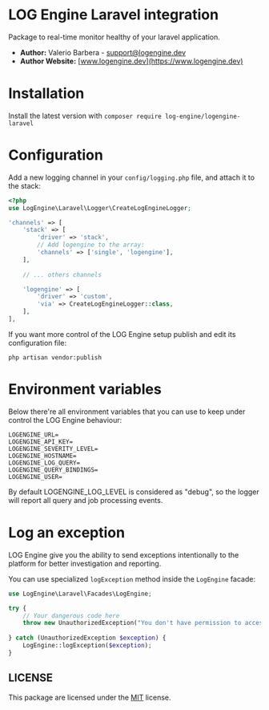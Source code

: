 # LOG Engine Laravel integration

Package to real-time monitor healthy of your laravel application.

- **Author:** Valerio Barbera - [support@logengine.dev](mailto:support@logengine.dev)
- **Author Website:** [www.logengine.dev](https://www.logengine.dev)


# Installation
Install the latest version with `composer require log-engine/logengine-laravel`

# Configuration

Add a new logging channel in your `config/logging.php` file, and attach it to the stack:

```php
<?php
use LogEngine\Laravel\Logger\CreateLogEngineLogger;

'channels' => [
    'stack' => [
        'driver' => 'stack',
        // Add logengine to the array:
        'channels' => ['single', 'logengine'],
    ],
    
    // ... others channels

    'logengine' => [
        'driver' => 'custom',
        'via' => CreateLogEngineLogger::class,
    ],
],
```

If you want more control of the LOG Engine setup publish and edit its configuration file:

`php artisan vendor:publish`

# Environment variables

Below there're all environment variables that you can use to keep under control the LOG Engine behaviour:

```
LOGENGINE_URL=
LOGENGINE_API_KEY=
LOGENGINE_SEVERITY_LEVEL=
LOGENGINE_HOSTNAME=
LOGENGINE_LOG_QUERY=
LOGENGINE_QUERY_BINDINGS=
LOGENGINE_USER=
```

By default LOGENGINE_LOG_LEVEL is considered as "debug", so the logger will report all query and job processing events.

# Log an exception

LOG Engine give you the ability to send exceptions intentionally to the platform for better investigation and reporting.

You can use specialized `logException` method inside the `LogEngine` facade:

```php
use LogEngine\Laravel\Facades\LogEngine;

try {
    // Your dangerous code here
    throw new UnauthorizedException("You don't have permission to access.");
    
} catch (UnauthorizedException $exception) {
    LogEngine::logException($exception);
}
```

## LICENSE

This package are licensed under the [MIT](LICENSE) license.
